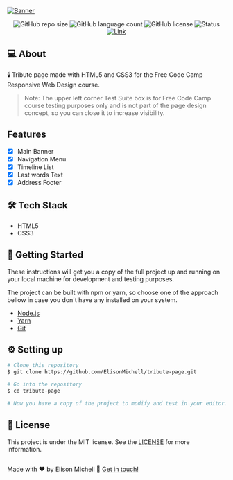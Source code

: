 <a href="https://elisonmichell.github.io/tribute-page/"><img alt="Banner" src="https://user-images.githubusercontent.com/97061419/150670722-cc6a2a12-4225-4fe4-bd87-e714db78aa5b.png"></a>

<div align="center">
  <img alt="GitHub repo size" src="https://img.shields.io/github/repo-size/ElisonMichell/tribute-page?color=111&style=for-the-badge">
  <img alt="GitHub language count" src="https://img.shields.io/github/languages/count/ElisonMichell/tribute-page?color=111&style=for-the-badge">
  <img alt="GitHub license" src="https://img.shields.io/github/license/ElisonMichell/tribute-page?color=111&style=for-the-badge">
  <img alt="Status" src="https://img.shields.io/static/v1?label=Status&message=Complete&color=Green&style=for-the-badge">
  <a href="https://elisonmichell.github.io/tribute-page/">
    <img alt="Link" src="https://img.shields.io/static/v1?label=Access Page&message=Link&color=blue&style=for-the-badge">
  </a>
</div>

## 💻 About

<p>🕯️ Tribute page made with HTML5 and CSS3 for the Free Code Camp Responsive Web Design course.</p>

> Note: The upper left corner Test Suite box is for Free Code Camp course testing purposes only and is not part of the page design concept, so you can close it to increase visibility.<br>

## Features

- [x] Main Banner
- [x] Navigation Menu
- [x] Timeline List
- [x] Last words Text
- [x] Address Footer

## 🛠 Tech Stack

- HTML5
- CSS3

## 🚀 Getting Started

<p>These instructions will get you a copy of the full project up and running on your local machine for development and testing purposes.</p>
<p>The project can be built with npm or yarn, so choose one of the approach bellow in case you don't have any installed on your system.</p>

- <a href="https://nodejs.org/en/download/">Node.js</a>
- <a href="https://classic.yarnpkg.com/lang/en/docs/install/#windows-stable">Yarn</a>
- <a href="https://git-scm.com/downloads">Git</a>

## ⚙️ Setting up

```bash
# Clone this repository
$ git clone https://github.com/ElisonMichell/tribute-page.git

# Go into the repository
$ cd tribute-page

# Now you have a copy of the project to modify and test in your editor.
```

## 📝 License

This project is under the MIT license. See the <a href="https://github.com/ElisonMichell/tribute-page/blob/main/LICENSE.md">LICENSE</a> for more information.

##

Made with ♥ by Elison Michell 👋 <a href="https://www.linkedin.com/in/dev-elison-michell/">Get in touch!</a>
